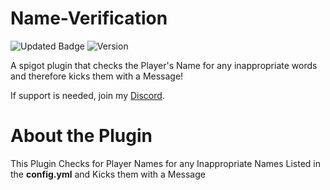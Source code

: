 # Name-Verification

![Updated Badge](https://badges.pufler.dev/updated/ExceptedPrism3/Name-Verification)
![Version](https://img.shields.io/github/v/release/ExceptedPrism3/Name-Verification)

A spigot plugin that checks the Player's Name for any inappropriate words and therefore kicks them with a Message!

If support is needed, join my [Discord](https://discord.gg/MfR5mcpVfX).

# About the Plugin
This Plugin Checks for Player Names for any Inappropriate Names Listed in the **config.yml** and Kicks them with a Message
